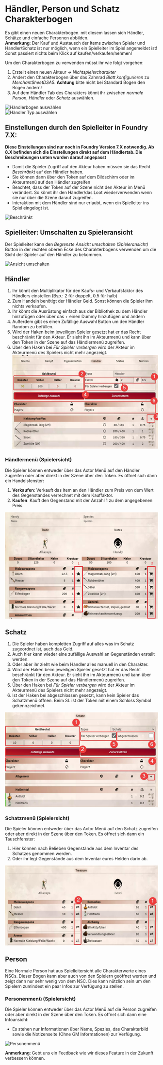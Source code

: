 # Händler, Person und Schatz Charakterbogen
Es gibt einen neuen Charakterbogen. mit diesem lassen sich Händler, Schätze und einfache Personen abbilden.  
**Anmerkung**: Der Kauf und Austausch der Items zwischen Spieler und Händler/Schatz ist nur möglich, wenn ein Spielleiter im Spiel angemeldet ist! Sonst passiert nichts beim Klick auf kaufen/verkaufen/nehmen!   
  
Um den Charakterbogen zu verwenden müsst ihr wie folgt vorgehen:
1. Erstellt einen neuen Akteur -> *Nichtspielercharakter*
2. Ändert den Charakterbogen über das Zahnrad *Blatt konfigurieren* zu *MerchantSheetDSA5*. **Achtung** bitte nicht bei Standard Bogen den Bogen ändern!
3. Auf dem Händler Tab des Charakters könnt ihr zwischen *normale Person*, *Händler* oder *Schatz* auswählen.

![Händlerbogen auswählen](https://user-images.githubusercontent.com/80099175/113250611-1a266780-92c1-11eb-86a2-7edcfccd878e.png)  
![Händler Typ auswählen](https://user-images.githubusercontent.com/80099175/113250735-5b1e7c00-92c1-11eb-875c-65eb7f752800.png)  

## Einstellungen durch den Spielleiter in Foundry 7.X:
**Diese Einstellungen sind nur noch in Foundry Version 7.X notwendig. Ab 8.X befinden sich die Einstellungen direkt auf dem Händlertab. Die Beschreibungen unten wurden darauf angepasst**  
* Damit die Spieler Zugriff auf den Akteur haben müssen sie das Recht *Beschränkt* auf den Händler haben.
* Sie können dann über den Token auf dem Bildschirm oder im Akteurmenü auf den Händler zugreifen
* Beachtet, dass der Token auf der Szene nicht den Akteur im Menü verändert. So könnt ihr den Händler/das Loot wiederverwenden wenn sie nur über die Szene darauf zugreifen.
* Interaktion mit dem Händler sind nur erlaubt, wenn ein Spielleiter ins Spiel eingelogt ist.

![Beschränkt](https://user-images.githubusercontent.com/80099175/113254135-7f308c00-92c6-11eb-8950-700abcba55e6.png)

  
## Spielleiter: Umschalten zu Spieleransicht

Der Spielleiter kann den *Begrenzte Ansicht umschalten (Spieleransicht)* Button in der rechten oberen Ecke des Charakterbogens verwenden um die Sicht der Spieler auf den Händler zu bekommen.  
  
![Ansicht umschalten](https://user-images.githubusercontent.com/80099175/113253341-6378b600-92c5-11eb-9920-3c81cb187ff1.png)

## Händler
1. Ihr könnt den Multiplikator für den Kaufs- und Verkaufsfaktor des Händlers einstellen (Bsp.: 2 für doppelt, 0.5 für halb)
2. Zum Handeln benötigt der Händler Geld. Sonst können die Spieler ihm nichts verkaufen. 
3. Ihr könnt die Ausrüstung einfach aus der Bibliothek zu dem Händler hinzufügen oder über das + einen Dummy hinzufügen und ändern 
4. Außerdem gibt es einen Zufällige Auswahl Button um den Händler Random zu befüllen.  
5. Wird der Haken beim jeweiligen Spieler gesetzt hat er das Recht beschränkt für den Akteur. Er sieht ihn im Akteurmenü und kann über den Token in der Szene auf das Händlermenü zugreifen.
6. Über den Haken bei *Für Spieler verbergen* wird der Akteur im Akteurmenü des Spielers nicht mehr angezeigt.  
![Haendler](images/Haendler.jpg)  

### Händlermenü (Spielersicht)
Die Spieler können entweder über das Actor Menü auf den Händler zugreifen oder aber direkt in der Szene über den Token. Es öffnet sich dann ein Handelsfenster:  
1. **Verkaufen**: Verkauft das Item an den Händler zum Preis von dem Wert des Gegenstandes verrechnet mit dem Kauffaktor.  
2. **Kaufen**: Kauft den Gegenstand mit der Anzahl 1 zu dem angegebenen Preis
  
![Haendlermenü](images/Haendlermenue.jpg)  

## Schatz
1. Die Spieler haben kompletten Zugriff auf alles was im Schatz zugeordnet ist, auch das Geld.
2. Auch hier kann wieder eine zufällige Auswahl an Gegenständen erstellt werden. 
3. Oder aber ihr zieht wie beim Händler alles manuell in den Charakter.
4. Wird der Haken beim jeweiligen Spieler gesetzt hat er das Recht beschränkt für den Akteur. Er sieht ihn im Akteurmenü und kann über den Token in der Szene auf das Händlermenü zugreifen.
5. Über den Haken bei *Für Spieler verbergen* wird der Akteur im Akteurmenü des Spielers nicht mehr angezeigt.
6. Ist der Haken bei abgeschlossen gesetzt, kann kein Spieler das Schatzmenü öffnen. Beim SL ist der Token mit einem Schloss Symbol gekennzeichnet. 

![Schatz](images/Schatz.jpg)  
  
### Schatzmenü (Spielersicht)
Die Spieler können entweder über das Actor Menü auf den Schatz zugreifen oder aber direkt in der Szene über den Token. Es öffnet sich dann ein Tauschfenster:  
1. Hier können nach Belieben Gegenstände aus dem Inventar des Schatzes genommen werden.  
2. Oder ihr legt Gegenstände aus dem Inventar eures Helden darin ab.  

![Schatzmenü](images/Schatzmenue.jpg)

## Person
Eine Normale Person hat aus Spielleitersicht alle Charakterwerte eines NSCs. Dieser Bogen kann aber auch von den Spielern geöffnet werden und zeigt dann nur sehr wenig von dem NSC. Dies kann nützlich sein um den Spielern zumindest ein paar Infos zur Verfügung zu stellen.

### Personenmenü (Spielersicht)
Die Spieler können entweder über das Actor Menü auf die Person zugreifen oder aber direkt in der Szene über den Token. Es öffnet sich dann eine Infoansicht:
* Es stehen nur Informationen über Name, Spezies, das Charakterbild sowie die Notizenseite (Ohne GM Informationen) zur Verfügung.
  
![Personenmenü](https://user-images.githubusercontent.com/80099175/113253083-109efe80-92c5-11eb-8837-b49f032b7802.png)

**Anmerkung**: Gebt uns ein Feedback wie wir dieses Feature in der Zukunft verbessern können.
